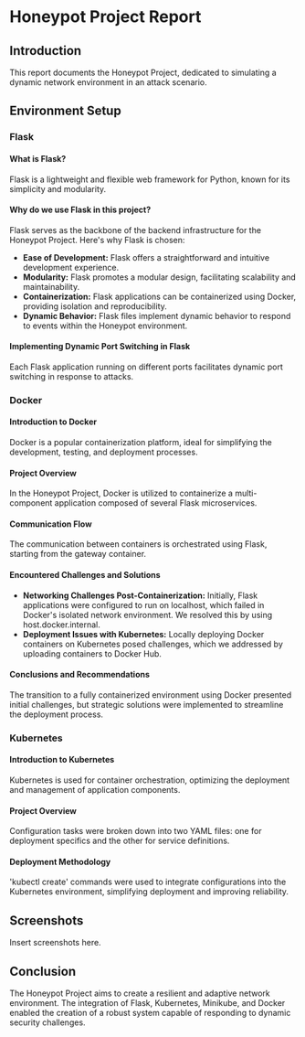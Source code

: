 # Honeypot Project Report

## Introduction
This report documents the Honeypot Project, dedicated to simulating a dynamic network environment in an attack scenario.

## Environment Setup

### Flask
#### What is Flask?
Flask is a lightweight and flexible web framework for Python, known for its simplicity and modularity.

#### Why do we use Flask in this project?
Flask serves as the backbone of the backend infrastructure for the Honeypot Project. Here's why Flask is chosen:
- **Ease of Development:** Flask offers a straightforward and intuitive development experience.
- **Modularity:** Flask promotes a modular design, facilitating scalability and maintainability.
- **Containerization:** Flask applications can be containerized using Docker, providing isolation and reproducibility.
- **Dynamic Behavior:** Flask files implement dynamic behavior to respond to events within the Honeypot environment.

#### Implementing Dynamic Port Switching in Flask
Each Flask application running on different ports facilitates dynamic port switching in response to attacks.

### Docker
#### Introduction to Docker
Docker is a popular containerization platform, ideal for simplifying the development, testing, and deployment processes.

#### Project Overview
In the Honeypot Project, Docker is utilized to containerize a multi-component application composed of several Flask microservices.

#### Communication Flow
The communication between containers is orchestrated using Flask, starting from the gateway container.

#### Encountered Challenges and Solutions
- **Networking Challenges Post-Containerization:** Initially, Flask applications were configured to run on localhost, which failed in Docker's isolated network environment. We resolved this by using host.docker.internal.
- **Deployment Issues with Kubernetes:** Locally deploying Docker containers on Kubernetes posed challenges, which we addressed by uploading containers to Docker Hub.

#### Conclusions and Recommendations
The transition to a fully containerized environment using Docker presented initial challenges, but strategic solutions were implemented to streamline the deployment process.

### Kubernetes
#### Introduction to Kubernetes
Kubernetes is used for container orchestration, optimizing the deployment and management of application components.

#### Project Overview
Configuration tasks were broken down into two YAML files: one for deployment specifics and the other for service definitions.

#### Deployment Methodology
'kubectl create' commands were used to integrate configurations into the Kubernetes environment, simplifying deployment and improving reliability.

## Screenshots
Insert screenshots here.

## Conclusion
The Honeypot Project aims to create a resilient and adaptive network environment. The integration of Flask, Kubernetes, Minikube, and Docker enabled the creation of a robust system capable of responding to dynamic security challenges.
